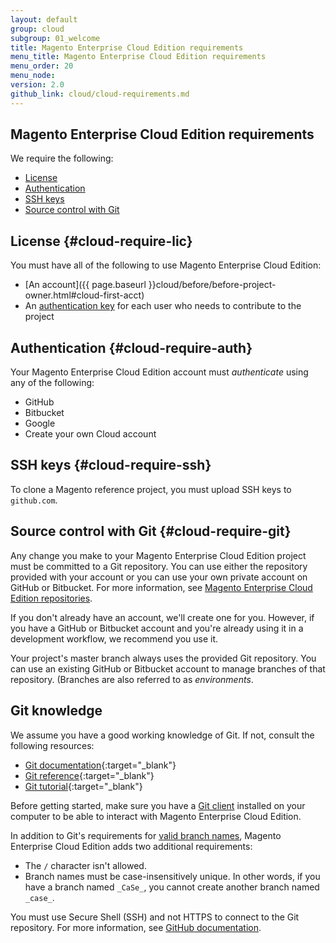 ```yaml
---
layout: default
group: cloud
subgroup: 01_welcome
title: Magento Enterprise Cloud Edition requirements
menu_title: Magento Enterprise Cloud Edition requirements
menu_order: 20
menu_node: 
version: 2.0
github_link: cloud/cloud-requirements.md
---
```



## Magento Enterprise Cloud Edition requirements
We require the following:

*	[License](#cloud-require-lic)
*	[Authentication](#cloud-require-auth)
*	[SSH keys](#cloud-require-ssh)
*	[Source control with Git](#cloud-require-git)

## License {#cloud-require-lic}
You must have all of the following to use Magento Enterprise Cloud Edition:

*	[An account]({{ page.baseurl }}cloud/before/before-project-owner.html#cloud-first-acct)
*	An [authentication key]({{page.baseurl}}cloud/before/before-project-owner.html#cloud-owner-keys) for each user who needs to contribute to the project

## Authentication {#cloud-require-auth}
Your Magento Enterprise Cloud Edition account must *authenticate* using any of the following:

*	GitHub
*	Bitbucket
*	Google
*	Create your own Cloud account

## SSH keys {#cloud-require-ssh}
To clone a Magento reference project, you must upload SSH keys to `github.com`.

## Source control with Git {#cloud-require-git}
Any change you make to your Magento Enterprise Cloud Edition project must be committed to a Git repository. You can use either the repository provided with your account or you can use your own private account on GitHub or Bitbucket. For more information, see [Magento Enterprise Cloud Edition repositories]({{page.baseurl}}cloud/before/before-repos.html).

If you don't already have an account, we'll create one for you. However, if you have a GitHub or Bitbucket account and you're already using it in a development workflow, we recommend you use it.

<div class="bs-callout bs-callout-info" id="info">
  <p>Your project's master branch always uses the provided Git repository. You can use an existing GitHub or Bitbucket account to manage branches of that repository. (Branches are also referred to as <em>environments</em>.</p>
</div>

## Git knowledge
We assume you have a good working knowledge of Git. If not, consult the following resources:

*	[Git documentation](https://git-scm.com/documentation){:target="_blank"}
*	[Git reference](https://git-scm.com/docs){:target="_blank"}
*	[Git tutorial](http://git-scm.com/docs/gittutorial){:target="_blank"}

Before getting started, make sure you have a <a href="https://git-scm.com/downloads" target="_blank">Git client</a> installed on your computer
to be able to interact with Magento Enterprise Cloud Edition.

<div class="bs-callout bs-callout-info" id="info">
  <p>In addition to Git's requirements for <a href="https://www.kernel.org/pub/software/scm/git/docs/git-check-ref-format.html">valid branch names</a>, Magento Enterprise Cloud Edition adds two additional requirements:</p>
  <ul><li>The <code>/</code> character isn't allowed.</li>
  	<li>Branch names must be case-insensitively unique. In other words, if you have a branch named <code>_CaSe_</code>, you cannot create another branch named <code>_case_</code>.</li></ul>
</div>

You must use Secure Shell (SSH) and not HTTPS to connect to the Git repository. For more information, see <a href="https://help.github.com/articles/generating-an-ssh-key" target="_blank">GitHub documentation</a>.
